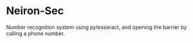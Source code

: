 # Neiron-Sec
Number recognition system using pytesseract, and opening the barrier by calling a phone number.
